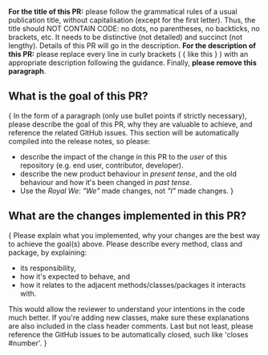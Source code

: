 **For the title of this PR:** please follow the grammatical rules of a usual publication title, without capitalisation (except for the first letter). Thus, the title should NOT CONTAIN CODE: no dots, no parentheses, no backticks, no brackets, etc. It needs to be distinctive (not detailed) and succinct (not lengthy). Details of this PR will go in the description. **For the description of this PR:** please replace every line in curly brackets ( { like this } ) with an appropriate description following the guidance. Finally, **please remove this paragraph**.

## What is the goal of this PR?

{ In the form of a paragraph (only use bullet points if strictly necessary), please describe the goal of this PR, why they are valuable to achieve, and reference the related GitHub issues. This section will be automatically compiled into the release notes, so please:
- describe the impact of the change in this PR to the _user_ of this repository (e.g. end user, contributor, developer).
- describe the new product behaviour in _present tense_, and the old behaviour and how it's been changed in _past tense_.
- Use the _Royal We_: _"We"_ made changes, not _"I"_ made changes. }

## What are the changes implemented in this PR?

{ Please explain what you implemented, why your changes are the best way to achieve the goal(s) above. Please describe every method, class and package, by explaining:
- its responsibility,
- how it's expected to behave, and
- how it relates to the adjacent methods/classes/packages it interacts with.

This would allow the reviewer to understand your intentions in the code much better. If you're adding new classes, make sure these explanations are also included in the class header comments. Last but not least, please reference the GitHub issues to be automatically closed, such like 'closes #number'. }
